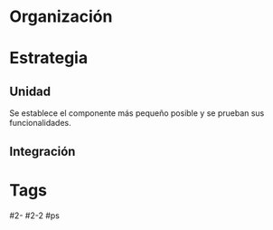 # Organización
# Estrategia
## Unidad
Se establece el componente más pequeño posible y se prueban sus funcionalidades.
## Integración
# Tags
#2- 
#2-2 
#ps 